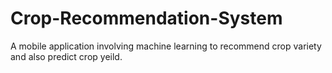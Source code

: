 # Crop-Recommendation-System
A mobile application involving machine learning to recommend crop variety and also predict crop yeild.

